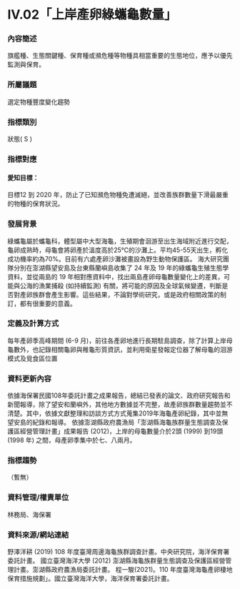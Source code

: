 # IV.02「上岸產卵綠蠵龜數量」

<script type="text/javascript" src="http://cdn.mathjax.org/mathjax/latest/MathJax.js?config=TeX-AMS-MML_HTMLorMML"></script>

### 內容簡述
旗艦種、生態關鍵種、保育種或瀕危種等物種具相當重要的生態地位，應予以優先監測與保育。
### 所屬議題
選定物種豐度變化趨勢
### 指標類別
狀態( S )
### 指標對應
#### 愛知目標：
目標12
到 2020 年，防止了已知瀕危物種免遭滅絕，並改善族群數量下滑最嚴重的物種的保育狀況。
### 發展背景
綠蠵龜屬於蠵龜科，體型屬中大型海龜，生殖期會洄游至出生海域附近進行交配，龜卵成熟時，母龜會將卵產於溫度高於25℃的沙灘上。平均45-55天出生，孵化成功機率約為70%。目前有六處產卵沙灘被畫設為野生動物保護區。
海大研究團隊分別在澎湖縣望安島及台東縣蘭嶼島收集了 24 年及 19 年的綠蠵龜生殖生態學資料，並從兩島的 19 年相對應資料中，找出兩島產卵母龜數量變化上的差異，可能與公海的漁業捕殺 (如持續監測) 有關，將可能的原因及全球氣候變遷，判斷是否對產卵族群會產生影響。這些結果，不論對學術研究，或是政府相關政策的制訂，都有很重要的意義。
### 定義及計算方式
每年產卵季高峰期間 (6-9 月)，前往各產卵地進行長期駐島調查，除了計算上岸母龜數外，也記錄相關龜卵與稚龜形質資訊，並利用衛星發報定位器了解母龜的洄游模式及覓食區位置
### 資料更新內容
依據海保署民國108年委託計畫之成果報告，總結已發表的論文、政府研究報告和新聞報導，除了望安和蘭嶼外，其他地方數據並不完整，故產卵族群數量趨勢並不清楚。其中，依據文獻整理和訪談方式方式蒐集2019年海龜產卵紀錄，其中並無望安島的紀錄和報導。
依據澎湖縣政府農漁局「澎湖縣海龜族群量生態調查及保護區經營管理計畫」成果報告 (2012)，上岸的母龜數量介於2頭 (1999) 到19頭 (1998 年) 之間，母產卵季集中於七、八兩月。
### 指標趨勢
（暫無）
### 資料管理/權責單位
林務局、海保署
### 資料來源/網站連結
野澤洋耕 (2019) 108 年度臺灣周邊海龜族群調查計畫。中央研究院，海洋保育署委託計畫。
國立臺灣海洋大學 (2012) 澎湖縣海龜族群量生態調查及保護區經營管理計畫。澎湖縣政府農漁局委託計畫。
程一駿(2021)。110 年度臺灣海龜產卵棲地保育措施規劃」。國立臺灣海洋大學，海洋保育署委託計畫。
